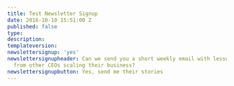 ```yaml
---
title: Test Newsletter Signup
date: 2016-10-10 15:51:00 Z
published: false
type: 
description: 
templateversion: 
newslettersignup: 'yes'
newslettersignupheader: Can we send you a short weekly email with lessons learned
  from other CEOs scaling their business?
newslettersignupbutton: Yes, send me their stories
---
```


